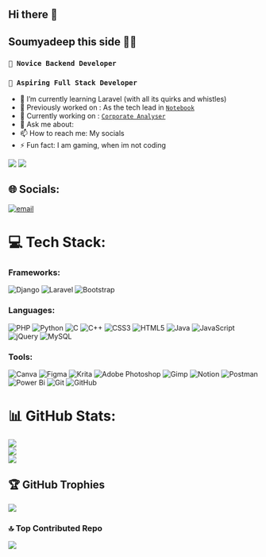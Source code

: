 ## Hi there 👋
## Soumyadeep this side 👨‍💻


<!-- **Soumyadeep-Dey123/Soumyadeep-Dey123** is a ✨ _special_ ✨ repository because its `README.md` (this file) appears on your GitHub profile. -->
### `💫 Novice Backend Developer`
### `🔭 Aspiring Full Stack Developer`
- 🌱 I’m currently learning Laravel (with all its quirks and whistles)
- 📘 Previously worked on : As the tech lead in [`Notebook`](https://github.com/Soumyadeep-Dey123/Notebook.git)
- 📖 Currently working on : [`Corporate Analyser`](https://github.com/Soumyadeep-Dey123/Corporate-Analyzer.git)
- 💬 Ask me about: 
- 📫 How to reach me: My socials
- ⚡ Fun fact: I am gaming, when im not coding
<!-- - 📅 Planning to learn and work on : AI/ML, Cybersecurity and contribute to Open source projects -->
<!-- - 👯 I’m looking to collaborate on ... -->
![](https://komarev.com/ghpvc/?username=Soumyadeep-Dey123&style=for-the-badge&label=Profile+Visits)
![](https://hit.yhype.me/github/profile?account_id=83417245)

## 🌐 Socials:
[![email](https://img.shields.io/badge/Email-D14836?logo=gmail&logoColor=white)](mailto:dey.soumyadeep123@gmail.com) 

# 💻 Tech Stack:
### Frameworks:
![Django](https://img.shields.io/badge/django-%23092E20.svg?style=for-the-badge&logo=django&logoColor=white) 
![Laravel](https://img.shields.io/badge/laravel-%23FF2D20.svg?style=for-the-badge&logo=laravel&logoColor=white)
![Bootstrap](https://img.shields.io/badge/bootstrap-%238511FA.svg?style=for-the-badge&logo=bootstrap&logoColor=white) 
### Languages: 
![PHP](https://img.shields.io/badge/php-%23777BB4.svg?style=for-the-badge&logo=php&logoColor=white) 
![Python](https://img.shields.io/badge/python-3670A0?style=for-the-badge&logo=python&logoColor=ffdd54) 
![C](https://img.shields.io/badge/c-%2300599C.svg?style=for-the-badge&logo=c&logoColor=white) 
![C++](https://img.shields.io/badge/c++-%2300599C.svg?style=for-the-badge&logo=c%2B%2B&logoColor=white) 
![CSS3](https://img.shields.io/badge/css3-%231572B6.svg?style=for-the-badge&logo=css3&logoColor=white) 
![HTML5](https://img.shields.io/badge/html5-%23E34F26.svg?style=for-the-badge&logo=html5&logoColor=white) 
![Java](https://img.shields.io/badge/java-%23ED8B00.svg?style=for-the-badge&logo=openjdk&logoColor=white) 
![JavaScript](https://img.shields.io/badge/javascript-%23323330.svg?style=for-the-badge&logo=javascript&logoColor=%23F7DF1E) 
![jQuery](https://img.shields.io/badge/jquery-%230769AD.svg?style=for-the-badge&logo=jquery&logoColor=white) 
![MySQL](https://img.shields.io/badge/mysql-4479A1.svg?style=for-the-badge&logo=mysql&logoColor=white) 
### Tools:
![Canva](https://img.shields.io/badge/Canva-%2300C4CC.svg?style=for-the-badge&logo=Canva&logoColor=white) 
![Figma](https://img.shields.io/badge/figma-%23F24E1E.svg?style=for-the-badge&logo=figma&logoColor=white) 
![Krita](https://img.shields.io/badge/Krita-203759?style=for-the-badge&logo=krita&logoColor=EEF37B) 
![Adobe Photoshop](https://img.shields.io/badge/adobe%20photoshop-%2331A8FF.svg?style=for-the-badge&logo=adobe%20photoshop&logoColor=white) 
![Gimp](https://img.shields.io/badge/Gimp-657D8B?style=for-the-badge&logo=gimp&logoColor=FFFFFF) 
![Notion](https://img.shields.io/badge/Notion-%23000000.svg?style=for-the-badge&logo=notion&logoColor=white) 
![Postman](https://img.shields.io/badge/Postman-FF6C37?style=for-the-badge&logo=postman&logoColor=white) 
![Power Bi](https://img.shields.io/badge/power_bi-F2C811?style=for-the-badge&logo=powerbi&logoColor=black)
![Git](https://img.shields.io/badge/git-%23F05033.svg?style=for-the-badge&logo=git&logoColor=white) 
![GitHub](https://img.shields.io/badge/github-%23121011.svg?style=for-the-badge&logo=github&logoColor=white) 
# 📊 GitHub Stats:
![](https://github-readme-stats.vercel.app/api?username=Soumyadeep-Dey123&theme=transparent&hide_border=false&include_all_commits=true&count_private=true)<br/>
![](https://nirzak-streak-stats.vercel.app/?user=Soumyadeep-Dey123&theme=transparent&hide_border=false)<br/>
![](https://github-readme-stats.vercel.app/api/top-langs/?username=Soumyadeep-Dey123&theme=transparent&hide_border=false&include_all_commits=true&count_private=true&layout=compact)

## 🏆 GitHub Trophies
![](https://github-profile-trophy.vercel.app/?username=Soumyadeep-Dey123&theme=transparent&no-frame=false&no-bg=true&margin-w=4)

### 🔝 Top Contributed Repo
![](https://github-contributor-stats.vercel.app/api?username=Soumyadeep-Dey123&limit=5&theme=transparent&combine_all_yearly_contributions=true)
